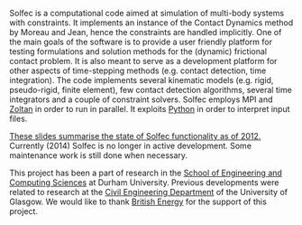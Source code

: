 Solfec is a computational code aimed at simulation of multi-body systems with constraints. It implements an instance of the Contact Dynamics method by Moreau and Jean, hence the constraints are handled implicitly. One of the main goals of the software is to provide a user friendly platform for testing formulations and solution methods for the (dynamic) frictional contact problem. It is also meant to serve as a development platform for other aspects of time-stepping methods   (e.g. contact detection, time integration). The code implements several kinematic models (e.g. rigid, pseudo-rigid, finite element), few contact detection algorithms, several time integrators and a couple of constraint solvers. Solfec employs MPI and [Zoltan](http://www.cs.sandia.gov/Zoltan/) in order to run in parallel. It exploits [Python](http://www.python.org) in order to interpret input files.


[These slides summarise the state of Solfec functionality as of 2012.](http://www.inrialpes.fr/bipop/NonSmoothMechanicsSeminars/BipopSummerSchool2012/mdTK.html) Currently (2014) Solfec is no longer in active development.  Some maintenance work is still done when necessary.

This project has been a part of research in the [School of Engineering and Computing Sciences](http://www.dur.ac.uk/ecs/) at Durham University. Previous developments were related to research at the [Civil Engineering Department](http://www.civil.gla.ac.uk/) of the University of Glasgow. We would like to thank [British Energy](http://www.british-energy.com/) for the support of this project.